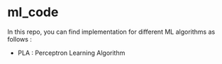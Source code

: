# ml_code

In this repo, you can find implementation for different ML algorithms as follows :
- PLA : Perceptron Learning Algorithm
